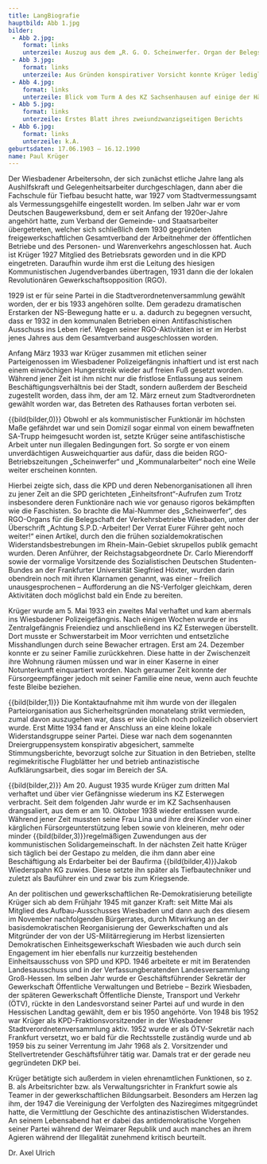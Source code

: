 ```yaml
---
title: LangBiografie
hauptbild: Abb 1.jpg
bilder:
 - Abb 2.jpg:
    format: links
    unterzeile: Auszug aus dem „R. G. O. Scheinwerfer. Organ der Belegschaft der Verkehrsbetriebe Wiesbaden“, 2. Jg., Nr. 31, Mai 1933
 - Abb 3.jpg:
    format: links
    unterzeile: Aus Gründen konspirativer Vorsicht konnte Krüger lediglich mündlich vom Inhalt des zu jener Zeit noch regelmäßig auch nach Wiesbaden geschmuggelten KPD-Zentralorgans in Kenntnis gesetzt werden.
 - Abb 4.jpg:
    format: links
    unterzeile: Blick vom Turm A des KZ Sachsenhausen auf einige der Häftlingsbaracken
 - Abb 5.jpg:
    format: links
    unterzeile: Erstes Blatt ihres zweiundzwanzigseitigen Berichts
 - Abb 6.jpg:
    format: links
    unterzeile: k.A.
geburtsdaten: 17.06.1903 – 16.12.1990
name: Paul Krüger
---
```


Der Wiesbadener Arbeitersohn, der sich zunächst etliche Jahre lang als
Aushilfskraft und Gelegenheitsarbeiter durchgeschlagen, dann aber die
Fachschule für Tiefbau besucht hatte, war 1927 vom Stadtvermessungsamt
als Vermessungsgehilfe eingestellt worden. Im selben Jahr war er vom
Deutschen Baugewerksbund, dem er seit Anfang der 1920er-Jahre angehört
hatte, zum Verband der Gemeinde- und Staatsarbeiter übergetreten,
welcher sich schließlich dem 1930 gegründeten freigewerkschaftlichen
Gesamtverband der Arbeitnehmer der öffentlichen Betriebe und des
Personen- und Warenverkehrs angeschlossen hat. Auch ist Krüger 1927
Mitglied des Betriebsrats geworden und in die KPD eingetreten. Daraufhin
wurde ihm erst die Leitung des hiesigen Kommunistischen Jugendverbandes
übertragen, 1931 dann die der lokalen Revolutionären
Gewerkschaftsopposition (RGO).

1929 ist er für seine Partei in die Stadtverordnetenversammlung gewählt
worden, der er bis 1933 angehören sollte. Dem geradezu dramatischen
Erstarken der NS-Bewegung hatte er u. a. dadurch zu begegnen versucht,
dass er 1932 in den kommunalen Betrieben einen Antifaschistischen
Ausschuss ins Leben rief. Wegen seiner RGO-Aktivitäten ist er im Herbst
jenes Jahres aus dem Gesamtverband ausgeschlossen worden.

Anfang März 1933 war Krüger zusammen mit etlichen seiner Parteigenossen
im Wiesbadener Polizeigefängnis inhaftiert und ist erst nach einem
einwöchigen Hungerstreik wieder auf freien Fuß gesetzt worden. Während
jener Zeit ist ihm nicht nur die fristlose Entlassung aus seinem
Beschäftigungsverhältnis bei der Stadt, sondern außerdem der Bescheid
zugestellt worden, dass ihm, der am 12. März erneut zum Stadtverordneten
gewählt worden war, das Betreten des Rathauses fortan verboten sei.

{{bild(bilder,0)}}
Obwohl er als kommunistischer Funktionär im höchsten Maße gefährdet war
und sein Domizil sogar einmal von einem bewaffneten SA-Trupp heimgesucht
worden ist, setzte Krüger seine antifaschistische Arbeit unter nun
illegalen Bedingungen fort. So sorgte er von einem unverdächtigen
Ausweichquartier aus dafür, dass die beiden RGO-Betriebszeitungen
„Scheinwerfer“ und „Kommunalarbeiter“ noch eine Weile weiter erscheinen
konnten.

Hierbei zeigte sich, dass die KPD und deren Nebenorganisationen all
ihren zu jener Zeit an die SPD gerichteten „Einheitsfront“-Aufrufen zum
Trotz insbesondere deren Funktionäre nach wie vor genauso rigoros
bekämpften wie die Faschisten. So brachte die Mai-Nummer des
„Scheinwerfer“, des RGO-Organs für die Belegschaft der Verkehrsbetriebe
Wiesbaden, unter der Überschrift „Achtung S.P.D.-Arbeiter! Der Verrat
Eurer Führer geht noch weiter!“ einen Artikel, durch den die frühen
sozialdemokratischen Widerstandsbestrebungen im Rhein-Main-Gebiet
skrupellos publik gemacht wurden. Deren Anführer, der
Reichstagsabgeordnete Dr. Carlo Mierendorff sowie der vormalige
Vorsitzende des Sozialistischen Deutschen Studenten-Bundes an der
Frankfurter Universität Siegfried Höxter, wurden darin obendrein noch
mit ihren Klarnamen genannt, was einer – freilich unausgesprochenen –
Aufforderung an die NS-Verfolger gleichkam, deren Aktivitäten doch
möglichst bald ein Ende zu bereiten.

Krüger wurde am 5. Mai 1933 ein zweites Mal verhaftet und kam abermals
ins Wiesbadener Polizeigefängnis. Nach einigen Wochen wurde er ins
Zentralgefängnis Freiendiez und anschließend ins KZ Esterwegen
überstellt. Dort musste er Schwerstarbeit im Moor verrichten und
entsetzliche Misshandlungen durch seine Bewacher ertragen. Erst am 24.
Dezember konnte er zu seiner Familie zurückkehren. Diese hatte in der
Zwischenzeit ihre Wohnung räumen müssen und war in einer Kaserne in
einer Notunterkunft einquartiert worden. Nach geraumer Zeit konnte der
Fürsorgeempfänger jedoch mit seiner Familie eine neue, wenn auch feuchte
feste Bleibe beziehen.

{{bild(bilder,1)}}
Die Kontaktaufnahme mit ihm wurde von der illegalen Parteiorganisation
aus Sicherheitsgründen monatelang strikt vermieden, zumal davon
auszugehen war, dass er wie üblich noch polizeilich observiert wurde.
Erst Mitte 1934 fand er Anschluss an eine kleine lokale
Widerstandsgruppe seiner Partei. Diese war nach dem sogenannten
Dreiergruppensystem konspirativ abgesichert, sammelte Stimmungsberichte,
bevorzugt solche zur Situation in den Betrieben, stellte regimekritische
Flugblätter her und betrieb antinazistische Aufklärungsarbeit, dies
sogar im Bereich der SA.

{{bild(bilder,2)}}
Am 20. August 1935 wurde Krüger zum dritten Mal verhaftet und über vier
Gefängnisse wiederum ins KZ Esterwegen verbracht. Seit dem folgenden
Jahr wurde er im KZ Sachsenhausen drangsaliert, aus dem er am 10.
Oktober 1938 wieder entlassen wurde. Während jener Zeit mussten seine
Frau Lina und ihre drei Kinder von einer kärglichen
Fürsorgeunterstützung leben sowie von kleineren, mehr oder minder
{{bild(bilder,3)}}regelmäßigen Zuwendungen aus der kommunistischen Solidargemeinschaft. In
der nächsten Zeit hatte Krüger sich täglich bei der Gestapo zu melden,
die ihm dann aber eine Beschäftigung als Erdarbeiter bei der Baufirma
{{bild(bilder,4)}}Jakob Wiederspahn KG zuwies. Diese setzte ihn später als
Tiefbautechniker und zuletzt als Bauführer ein und zwar bis zum
Kriegsende.

An der politischen und gewerkschaftlichen Re-Demokratisierung beteiligte
Krüger sich ab dem Frühjahr 1945 mit ganzer Kraft: seit Mitte Mai als
Mitglied des Aufbau-Ausschusses Wiesbaden und dann auch des diesem im
November nachfolgenden Bürgerrates, durch Mitwirkung an der
basisdemokratischen Reorganisierung der Gewerkschaften und als
Mitgründer der von der US-Militärregierung im Herbst lizensierten
Demokratischen Einheitsgewerkschaft Wiesbaden wie auch durch sein
Engagement im hier ebenfalls nur kurzzeitig bestehenden
Einheitsausschuss von SPD und KPD. 1946 arbeitete er mit im Beratenden
Landesausschuss und in der Verfassungberatenden Landesversammlung
Groß-Hessen. Im selben Jahr wurde er Geschäftsführender Sekretär der
Gewerkschaft Öffentliche Verwaltungen und Betriebe – Bezirk Wiesbaden,
der späteren Gewerkschaft Öffentliche Dienste, Transport und Verkehr
(ÖTV), rückte in den Landesvorstand seiner Partei auf und wurde in den
Hessischen Landtag gewählt, dem er bis 1950 angehörte. Von 1948 bis 1952
war Krüger als KPD-Fraktionsvorsitzender in der Wiesbadener
Stadtverordnetenversammlung aktiv. 1952 wurde er als ÖTV-Sekretär nach
Frankfurt versetzt, wo er bald für die Rechtsstelle zuständig wurde und
ab 1959 bis zu seiner Verrentung im Jahr 1968 als 2. Vorsitzender und
Stellvertretender Geschäftsführer tätig war. Damals trat er der gerade
neu gegründeten DKP bei.

Krüger betätigte sich außerdem in vielen ehrenamtlichen Funktionen, so
z. B. als Arbeitsrichter bzw. als Verwaltungsrichter in Frankfurt sowie
als Teamer in der gewerkschaftlichen Bildungsarbeit. Besonders am Herzen
lag ihm, der 1947 die Vereinigung der Verfolgten des Naziregimes
mitgegründet hatte, die Vermittlung der Geschichte des antinazistischen
Widerstandes. An seinem Lebensabend hat er dabei das antidemokratische
Vorgehen seiner Partei während der Weimarer Republik und auch manches an
ihrem Agieren während der Illegalität zunehmend kritisch beurteilt.

Dr. Axel Ulrich
